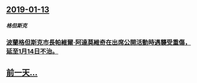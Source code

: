 ## [2019-01-13](/zh/news/2019/01/13/index.md)

##### 格但斯克
### [波蘭格但斯克市長帕維爾·阿達莫維奇在出席公開活動時遇襲受重傷，延至1月14日不治。 ](/zh/news/2019/01/13/波蘭格但斯克市長帕維爾-阿達莫維奇在出席公開活動時遇襲受重傷-延至1月14日不治.md)
## [前一天...](/zh/news/2019/01/10/index.md)

